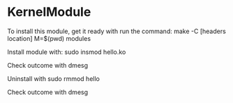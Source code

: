 # KernelModule

To install this module, get it ready with run the command:
make -C [headers location] M=$(pwd) modules

Install module with:
sudo insmod hello.ko

Check outcome with dmesg

Uninstall with sudo rmmod hello

Check outcome with dmesg
